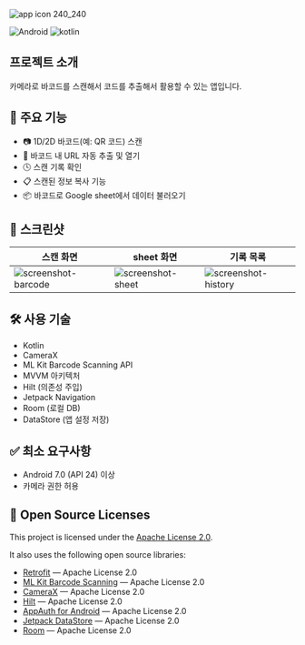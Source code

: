 ![app icon 240_240](https://github.com/user-attachments/assets/1f0dae10-bccb-4c87-8746-54ad2c847ea1)

![Android](https://img.shields.io/badge/Android-%2334A853?style=for-the-badge&logo=Android&logoColor=white)
![kotlin](https://img.shields.io/badge/Kotlin-%237F52FF?style=for-the-badge&logo=Kotlin&logoColor=white)

## 프로젝트 소개
카메라로 바코드를 스캔해서 코드를 추출해서 활용할 수 있는 앱입니다.

## 🚀 주요 기능

- 📷 1D/2D 바코드(예: QR 코드) 스캔
- 🔗 바코드 내 URL 자동 추출 및 열기
- 🕓 스캔 기록 확인
- 📋 스캔된 정보 복사 기능
- 📦 바코드로 Google sheet에서 데이터 불러오기

## 📸 스크린샷
| 스캔 화면 | sheet 화면 | 기록 목록 |
|-----------|------------|-------------|
| ![screenshot-barcode](https://github.com/user-attachments/assets/90e78030-4b38-4f33-8718-a98d19586928) | ![screenshot-sheet](https://github.com/user-attachments/assets/935fbb7c-b978-46a8-911e-67d0c208a257)| ![screenshot-history](https://github.com/user-attachments/assets/06a04aaf-4343-4d2c-865a-dc44888dd0b2)|



## 🛠 사용 기술

- Kotlin
- CameraX
- ML Kit Barcode Scanning API
- MVVM 아키텍처
- Hilt (의존성 주입)
- Jetpack Navigation
- Room (로컬 DB)
- DataStore (앱 설정 저장)

## ✅ 최소 요구사항

- Android 7.0 (API 24) 이상
- 카메라 권한 허용

## 🧾 Open Source Licenses
This project is licensed under the [Apache License 2.0](LICENSE).

It also uses the following open source libraries:
- [Retrofit](https://square.github.io/retrofit/) — Apache License 2.0
- [ML Kit Barcode Scanning](https://developers.google.com/ml-kit/vision/barcode-scanning) — Apache License 2.0
- [CameraX](https://developer.android.com/training/camerax) — Apache License 2.0
- [Hilt](https://dagger.dev/hilt/) — Apache License 2.0
- [AppAuth for Android](https://github.com/openid/AppAuth-Android) — Apache License 2.0
- [Jetpack DataStore](https://developer.android.com/topic/libraries/architecture/datastore) — Apache License 2.0
- [Room](https://developer.android.com/training/data-storage/room) — Apache License 2.0


